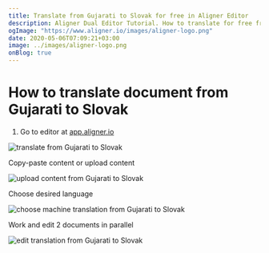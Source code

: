 ```yaml
---
title: Translate from Gujarati to Slovak for free in Aligner Editor
description: Aligner Dual Editor Tutorial. How to translate for free from Gujarati to Slovak. Aligner is multilingual document management platform. 
ogImage: "https://www.aligner.io/images/aligner-logo.png"
date: 2020-05-06T07:09:21+03:00
image: ../images/aligner-logo.png
onBlog: true
---
```


# How to translate document from Gujarati to Slovak

1. Go to editor at [app.aligner.io](https://app.aligner.io "Aligner App web page")

![translate from Gujarati to Slovak](../aligner-blank-editor.png "translate from Gujarati to Slovak")

Copy-paste content or upload content

![upload content from Gujarati to Slovak](../aligner-uploaded-document.png "upload content from Gujarati to Slovak")

Choose desired language

![choose machine translation from Gujarati to Slovak](../aligner-language-dropdown.png "choose machine translation from Gujarati to Slovak")

Work and edit 2 documents in parallel

![edit translation from Gujarati to Slovak](../aligner-double-sitded-editor.png "edit translation from Gujarati to Slovak")

